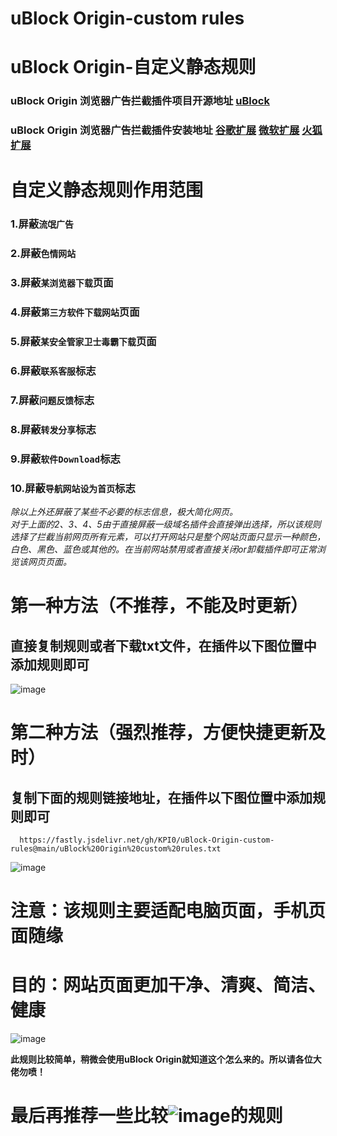 # uBlock Origin-custom rules  
# uBlock Origin-自定义静态规则  
### uBlock Origin 浏览器广告拦截插件项目开源地址 [uBlock](https://github.com/gorhill/uBlock/)
### uBlock Origin 浏览器广告拦截插件安装地址    [谷歌扩展](https://chrome.google.com/webstore/detail/ublock-origin/cjpalhdlnbpafiamejdnhcphjbkeiagm/)    [微软扩展](https://microsoftedge.microsoft.com/addons/detail/ublock-origin/odfafepnkmbhccpbejgmiehpchacaeak/)    [火狐扩展](https://addons.mozilla.org/zh-CN/firefox/addon/ublock-origin//)  

# 自定义静态规则作用范围
### 1.屏蔽`流氓广告`
### 2.屏蔽`色情网站`

### 3.屏蔽`某浏览器下载`页面
### 4.屏蔽`第三方软件下载网站`页面
### 5.屏蔽`某安全管家卫士毒霸下载`页面

### 6.屏蔽`联系客服`标志
### 7.屏蔽`问题反馈`标志
### 8.屏蔽`转发分享`标志
### 9.屏蔽`软件Download`标志
### 10.屏蔽`导航网站设为首页`标志

*除以上外还屏蔽了某些不必要的标志信息，极大简化网页。  
对于上面的2、3、4、5由于直接屏蔽一级域名插件会直接弹出选择，所以该规则选择了拦截当前网页所有元素，可以打开网站只是整个网站页面只显示一种颜色，白色、黑色、蓝色或其他的。在当前网站禁用或者直接关闭or卸载插件即可正常浏览该网页页面。*

# 第一种方法（不推荐，不能及时更新）
## 直接复制规则或者下载txt文件，在插件以下图位置中添加规则即可
![image](https://github.com/KPI0/uBlock-Origin-custom-rules/blob/main/images/Snipaste_2022-02-28_18-40-26.png)

# 第二种方法（强烈推荐，方便快捷更新及时）
## 复制下面的规则链接地址，在插件以下图位置中添加规则即可
```
  https://fastly.jsdelivr.net/gh/KPI0/uBlock-Origin-custom-rules@main/uBlock%20Origin%20custom%20rules.txt
```   
![image](https://github.com/KPI0/uBlock-Origin-custom-rules/blob/main/images/Snipaste_2022-02-28_18-36-37.png)

# 注意：该规则主要适配电脑页面，手机页面随缘
# 目的：网站页面更加干净、清爽、简洁、健康
![image](https://github.com/KPI0/uBlock-Origin-custom-rules/blob/main/images/1.gif)  

**此规则比较简单，稍微会使用uBlock Origin就知道这个怎么来的。所以请各位大佬勿喷！**
 # 最后再推荐一些比较![image](https://github.com/KPI0/uBlock-Origin-custom-rules/blob/main/images/np.png)的规则
